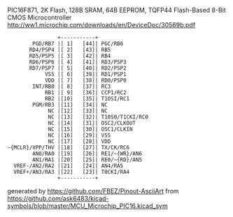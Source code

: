 PIC16F871, 2K Flash, 128B SRAM, 64B EEPROM, TQFP44
Flash-Based 8-Bit CMOS Microcontroller
http://ww1.microchip.com/downloads/en/DeviceDoc/30569b.pdf


	                +-----------+
	        PGD/RB7 |[ 1]   [44]| PGC/RB6
	       RD4/PSP4 |[ 2]   [43]| RB5
	       RD5/PSP5 |[ 3]   [42]| RB4
	       RD6/PSP6 |[ 4]   [41]| RD3/PSP3
	       RD7/PSP7 |[ 5]   [40]| RD2/PSP2
	            VSS |[ 6]   [39]| RD1/PSP1
	            VDD |[ 7]   [38]| RD0/PSP0
	        INT/RB0 |[ 8]   [37]| RC3
	            RB1 |[ 9]   [36]| CCP1/RC2
	            RB2 |[10]   [35]| T1OSI/RC1
	        PGM/RB3 |[11]   [34]| NC
	             NC |[12]   [33]| NC
	             NC |[13]   [32]| T10S0/T1CKI/RC0
	             NC |[14]   [31]| OSC2/CLKOUT
	             NC |[15]   [30]| OSC1/CLKIN
	             NC |[16]   [29]| VSS
	             NC |[17]   [28]| VDD
	~{MCLR}/VPP/THV |[18]   [27]| TX/CK/RC6
	        AN0/RA0 |[19]   [26]| RE1/~{WR}/AN6
	        AN1/RA1 |[20]   [25]| RE0/~{RD}/AN5
	  VREF-/AN2/RA2 |[21]   [24]| AN4/RA5
	  VREF+/AN3/RA3 |[22]   [23]| T0CKI/RA4
	                +-----------+


generated by https://github.com/FBEZ/Pinout-AsciiArt from https://github.com/ask6483/kicad-symbols/blob/master/MCU_Microchip_PIC16.kicad_sym